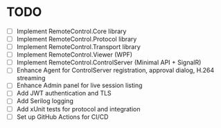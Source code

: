 # TODO

- [ ] Implement RemoteControl.Core library
- [ ] Implement RemoteControl.Protocol library
- [ ] Implement RemoteControl.Transport library
- [ ] Implement RemoteControl.Viewer (WPF)
- [ ] Implement RemoteControl.ControlServer (Minimal API + SignalR)
- [ ] Enhance Agent for ControlServer registration, approval dialog, H.264 streaming
- [ ] Enhance Admin panel for live session listing
- [ ] Add JWT authentication and TLS
- [ ] Add Serilog logging
- [ ] Add xUnit tests for protocol and integration
- [ ] Set up GitHub Actions for CI/CD
